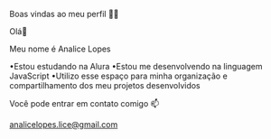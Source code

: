 Boas vindas ao meu perfil 💜💜

Olá👋

Meu nome é Analice Lopes

•Estou estudando na Alura
•Estou me desenvolvendo na linguagem JavaScript
•Utilizo esse espaço para minha organização e compartilhamento dos meu projetos desenvolvidos


Você pode entrar em contato comigo 📫

analicelopes.lice@gmail.com

<!--
**AnaliceLopesdeSouza/AnaliceLopesdeSouza** is a ✨ _special_ ✨ repository because its `README.md` (this file) appears on your GitHub profile.

Here are some ideas to get you started:

- 🔭 I’m currently working on ...
- 🌱 I’m currently learning ...
- 👯 I’m looking to collaborate on ...
- 🤔 I’m looking for help with ...
- 💬 Ask me about ...
- 📫 How to reach me: ...
- 😄 Pronouns: ...
- ⚡ Fun fact: ...
-->
